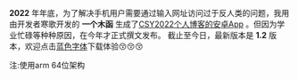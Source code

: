 **2022** 年年底，为了解决手机用户需要通过输入网址访问过于反人类的问题，我用由开发者寒歌开发的 **一个木函** 生成了[CSY2022个人博客的安卓App](https://csy2022.tk/csy2022.apk) 。但因为学业忙碌等种种原因，在今年才正式撰文发布。
截止至今日，最新版本是 **1.2** 版本，欢迎点击[蓝色字体](https://csy2022.tk/csy2022.apk)下载体验😚😚😚

注:使用arm 64位架构